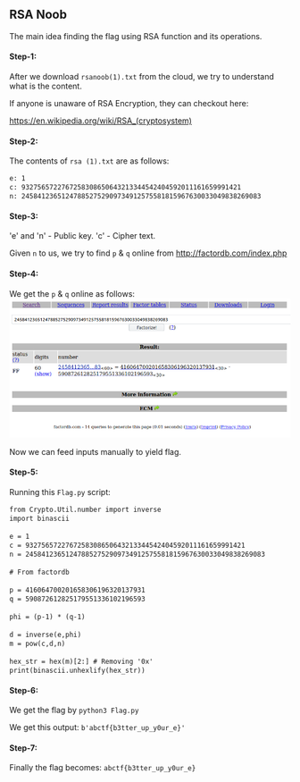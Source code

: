 ## RSA Noob
The main idea finding the flag using RSA function and its operations.

#### Step-1:
After we download `rsanoob(1).txt` from the cloud, we try to understand what is the content.

If anyone is unaware of RSA Encryption, they can checkout here:

https://en.wikipedia.org/wiki/RSA_(cryptosystem)

#### Step-2:
The contents of `rsa (1).txt` are as follows:

```
e: 1
c: 9327565722767258308650643213344542404592011161659991421
n: 245841236512478852752909734912575581815967630033049838269083
```
#### Step-3:
'e' and 'n' - Public key.
'c' - Cipher text.

Given `n` to us, we try to find `p` & `q` online from http://factordb.com/index.php
 
#### Step-4:
We get the `p` & `q` online as follows:
<img src="Factorize.png">

Now we can feed inputs manually to yield flag.

#### Step-5:

Running this `Flag.py` script:

```
from Crypto.Util.number import inverse
import binascii

e = 1
c = 9327565722767258308650643213344542404592011161659991421
n = 245841236512478852752909734912575581815967630033049838269083

# From factordb

p = 416064700201658306196320137931
q = 590872612825179551336102196593

phi = (p-1) * (q-1)

d = inverse(e,phi)
m = pow(c,d,n)

hex_str = hex(m)[2:] # Removing '0x'
print(binascii.unhexlify(hex_str))
```

#### Step-6:
We get the flag by `python3 Flag.py`

We get this output:
`b'abctf{b3tter_up_y0ur_e}'`

#### Step-7:
Finally the flag becomes:
`abctf{b3tter_up_y0ur_e}`